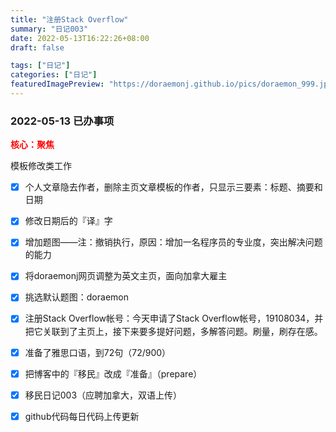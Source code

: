 ```yaml
---
title: "注册Stack Overflow"
summary: "日记003"
date: 2022-05-13T16:22:26+08:00
draft: false

tags: ["日记"]
categories: ["日记"]
featuredImagePreview: "https://doraemonj.github.io/pics/doraemon_999.jpeg"
---
```


### 2022-05-13 已办事项

<font color='red'> **核心：聚焦**</font>

模板修改类工作

-   [x] 个人文章隐去作者，删除主页文章模板的作者，只显示三要素：标题、摘要和日期
-   [x] 修改日期后的『译』字
-   [x] 增加题图——注：撤销执行，原因：增加一名程序员的专业度，突出解决问题的能力
-   [x] 将doraemonj网页调整为英文主页，面向加拿大雇主
-   [x] 挑选默认题图：doraemon
-   [x] 注册Stack Overflow帐号：今天申请了Stack Overflow帐号，19108034，并把它关联到了主页上，接下来要多提好问题，多解答问题。刷量，刷存在感。
-   [x] 准备了雅思口语，到72句（72/900）
-   [x] 把博客中的『移民』改成『准备』（prepare）

-   [x] 移民日记003（应聘加拿大，双语上传）

-   [x] github代码每日代码上传更新







